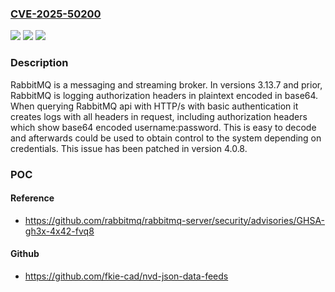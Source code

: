 ### [CVE-2025-50200](https://cve.mitre.org/cgi-bin/cvename.cgi?name=CVE-2025-50200)
![](https://img.shields.io/static/v1?label=Product&message=rabbitmq-server&color=blue)
![](https://img.shields.io/static/v1?label=Version&message=%3C%3D%203.13.7%20&color=brightgreen)
![](https://img.shields.io/static/v1?label=Vulnerability&message=CWE-532%3A%20Insertion%20of%20Sensitive%20Information%20into%20Log%20File&color=brightgreen)

### Description

RabbitMQ is a messaging and streaming broker. In versions 3.13.7 and prior, RabbitMQ is logging authorization headers in plaintext encoded in base64. When querying RabbitMQ api with HTTP/s with basic authentication it creates logs with all headers in request, including authorization headers which show base64 encoded username:password. This is easy to decode and afterwards could be used to obtain control to the system depending on credentials. This issue has been patched in version 4.0.8.

### POC

#### Reference
- https://github.com/rabbitmq/rabbitmq-server/security/advisories/GHSA-gh3x-4x42-fvq8

#### Github
- https://github.com/fkie-cad/nvd-json-data-feeds

